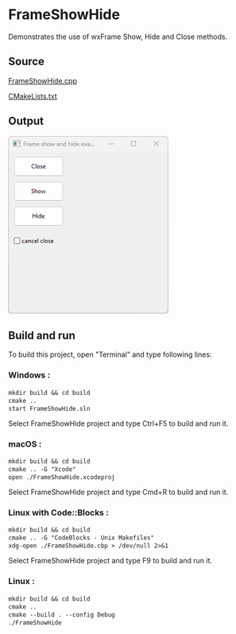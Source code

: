 # FrameShowHide

Demonstrates the use of wxFrame Show, Hide and Close methods.

## Source

[FrameShowHide.cpp](FrameShowHide.cpp)

[CMakeLists.txt](CMakeLists.txt)

## Output

![output](../../../docs/Pictures/FrameShowHide.png)

## Build and run

To build this project, open "Terminal" and type following lines:

### Windows :

``` shell
mkdir build && cd build
cmake .. 
start FrameShowHide.sln
```

Select FrameShowHide project and type Ctrl+F5 to build and run it.

### macOS :

``` shell
mkdir build && cd build
cmake .. -G "Xcode"
open ./FrameShowHide.xcodeproj
```

Select FrameShowHide project and type Cmd+R to build and run it.

### Linux with Code::Blocks :

``` shell
mkdir build && cd build
cmake .. -G "CodeBlocks - Unix Makefiles"
xdg-open ./FrameShowHide.cbp > /dev/null 2>&1
```

Select FrameShowHide project and type F9 to build and run it.

### Linux :

``` shell
mkdir build && cd build
cmake .. 
cmake --build . --config Debug
./FrameShowHide
```
